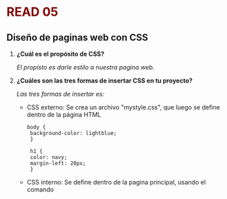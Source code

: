 # READ 05
## Diseño de paginas web con CSS
1. **¿Cuál es el propósito de CSS?**

    _El propisto es darle estilo a nuestra pagina web._

2. **¿Cuáles son las tres formas de insertar CSS en tu proyecto?**

    _Las tres formas de insertar es:_
     + CSS externo: Se crea un archivo "mystyle.css", que luego se define dentro de la página HTML

           body {
            background-color: lightblue;
            }

            h1 {
            color: navy;
            margin-left: 20px;
            }

     + CSS interno: Se define dentro de la pagina principal, usando el comando <style>

             <!DOCTYPE html>
                <html>
                <head>
                <style>
                body {background-color: linen;}
                h1 {color: maroon;}
                </style>
                </head>

                <body>
                <h1>ENCABEZADO COLOR MARRON</h1>
                <h1>ENCABEZADO COLOR MARRON</h1>
                </body>
                </html>

     + CSS en línea: Cuando se quiere aplicar un estilo unico a un solo elemento.

            <!DOCTYPE html>
            <html>
            <body>
            <h1 style="color:red">EL PRIMER ENCABEZADO ROJO</h1>
            </body>
            </html>

3. **Escribe un ejemplo de una regla CSS que daría texto rojo a todos los elementos "p"**

    _Esto seria insertando un CSS externo_

                <!DOCTYPE html>
                <html>
                <head>
                <link rel="stylesheet" href="mystyle.css">
                </head>
                <body>
                <p>QUIERO SER COLOR ROJO</P>
                <p>QUIERO SER COLOR ROJO</P>
                <p>QUIERO SER COLOR ROJO</P>
                </body>
                </html>

    ***Para ello crearemos el archivo mystyle.css_***

            p {
                color: red;
              }
